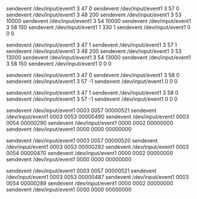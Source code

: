  
 sendevent /dev/input/event1 3 47 0
 sendevent /dev/input/event1 3 57 0
 sendevent /dev/input/event1 3 48 200
 sendevent /dev/input/event1 3 53 10000
 sendevent /dev/input/event1 3 54 10000
 sendevent /dev/input/event1 3 58 150
 sendevent /dev/input/event1 1 330 1
 sendevent /dev/input/event1 0 0 0
 
 sendevent /dev/input/event1 3 47 1
 sendevent /dev/input/event1 3 57 1
 sendevent /dev/input/event1 3 48 200
 sendevent /dev/input/event1 3 53 13000
 sendevent /dev/input/event1 3 54 13000
 sendevent /dev/input/event1 3 58 150
 sendevent /dev/input/event1 0 0 0
  
 sendevent /dev/input/event1 3 47 0
 sendevent /dev/input/event1 3 58 0
 sendevent /dev/input/event1 3 57 -1
 sendevent /dev/input/event1 0 0 0
 
 sendevent /dev/input/event1 3 47 1
 sendevent /dev/input/event1 3 58 0
 sendevent /dev/input/event1 3 57 -1
 sendevent /dev/input/event1 0 0 0
  
 sendevent /dev/input/event1 0003 0057 00000521
 sendevent /dev/input/event1 0003 0053 00000490
 sendevent /dev/input/event1 0003 0054 00000290
 sendevent /dev/input/event1 0000 0002 00000000
 sendevent /dev/input/event1 0000 0000 00000000
 
 sendevent /dev/input/event1 0003 0057 00000520
 sendevent /dev/input/event1 0003 0053 00000292
 sendevent /dev/input/event1 0003 0054 00000470
 sendevent /dev/input/event1 0000 0002 00000000
 sendevent /dev/input/event1 0000 0000 00000000
  
 sendevent /dev/input/event1 0003 0057 00000521 
 sendevent /dev/input/event1 0003 0053 00000487
 sendevent /dev/input/event1 0003 0054 00000289
 sendevent /dev/input/event1 0000 0002 00000000
 sendevent /dev/input/event1 0000 0000 00000000